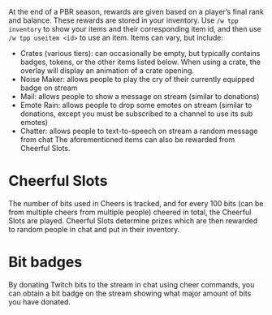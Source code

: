 At the end of a PBR season, rewards are given based on a player’s final rank and balance. These rewards are stored in your inventory. Use `/w tpp inventory` to show your items and their corresponding item id, and then use `/w tpp useitem <id>` to use an item. Items can vary, but include:

* Crates (various tiers): can occasionally be empty, but typically contains badges, tokens, or the other items listed below. When using a crate, the overlay will display an animation of a crate opening.
* Noise Maker: allows people to play the cry of their currently equipped badge on stream
* Mail: allows people to show a message on stream (similar to donations)
* Emote Rain: allows people to drop some emotes on stream (similar to donations, except you must be subscribed to a channel to use its sub emotes)
* Chatter: allows people to text-to-speech on stream a random message from chat
The aforementioned items can also be rewarded from Cheerful Slots.

# Cheerful Slots

The number of bits used in Cheers is tracked, and for every 100 bits (can be from multiple cheers from multiple people) cheered in total, the Cheerful Slots are played.
Cheerful Slots determine prizes which are then rewarded to random people in chat and put in their inventory.

# Bit badges

By donating Twitch bits to the stream in chat using cheer commands, you can obtain a bit badge on the stream showing what major amount of bits you have donated.
